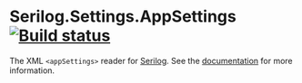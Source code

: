 # Serilog.Settings.AppSettings [![Build status](https://ci.appveyor.com/api/projects/status/lpkpthfap819flva?svg=true)](https://ci.appveyor.com/project/serilog/serilog-settings-appsettings)

The XML `<appSettings>` reader for [Serilog](https://serilog.net). See the [documentation](https://github.com/serilog/serilog/wiki/AppSettings) for more information.
